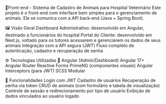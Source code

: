 🐾Front-end - Sistema de Cadastro de Animais para Hospital Veterinário
Este projeto é o front-end com interface bem simples para o gerenciamento de animais. Ele se comunica com a API back-end (Java + Spring Boot).

🖼️ Visão Geral
Dashboard Administrativo: desenvolvido em Angular, destinado a funcionários do hospital
Portal do Cliente: desenvolvido em Next.js, voltado para os tutores acessarem e gerenciarem os dados de seus animais
Integração com a API segura (JWT)
Fluxo completo de autenticação, cadastro e recuperação de senha

⚙️ Tecnologias Utilizadas
🔷 Angular (Admin/Dashboard)
Angular 17+
Angular Router
Reactive Forms
PrimeNG (componentes visuais)
Angular Interceptors (para JWT)
SCSS Modular

🔐 Funcionalidades
Login com JWT
Cadastro de usuários
Recuperação de senha via token
CRUD de animais (com formulário e tabela de visualização)
Controle de sessão e redirecionamento por tipo de usuário
Exibição de dados vinculados ao usuário logado

